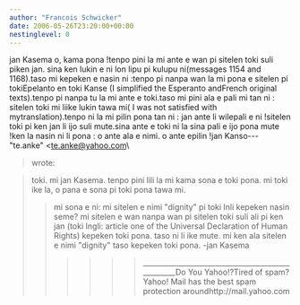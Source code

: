 ```yaml
---
author: "Francois Schwicker"
date: 2006-05-26T23:20:00+00:00
nestinglevel: 0
---
```

jan Kasema o, kama pona !tenpo pini la mi ante e wan pi sitelen toki suli piken jan. sina ken lukin e ni lon lipu pi kulupu ni(messages 1154 and 1168).taso mi kepeken e nasin ni :tenpo pi nanpa wan la mi pona e sitelen pi tokiEpelanto en toki Kanse (I simplified the Esperanto andFrench original texts).tenpo pi nanpa tu la mi ante e toki.taso mi pini ala e pali mi tan ni : sitelen toki mi liike lukin tawa mi( I was not satisfied with mytranslation).tenpo ni la mi pilin pona tan ni : jan ante li wilepali e ni !sitelen toki pi ken jan li ijo suli mute.sina ante e toki ni la sina pali e ijo pona mute !ken la nasin ni li pona : o ante ala e nimi. o ante epilin !jan Kanso---
 "te.anke" <[te.anke@yahoo.com](mailto://te.anke@yahoo.com)\
> wrote:

> toki. mi jan Kasema. tenpo pini lili la mi kama sona
> e toki pona. mi toki ike la, o pana e
> sona pi toki pona tawa mi.
>> mi sona e ni: mi sitelen e nimi "dignity" pi toki
> Inli kepeken nasin seme? mi sitelen e wan
> nanpa wan pi sitelen toki suli ali pi ken jan (toki
> Ingli: article one of the Universal
> Declaration of Human Rights) kepeken toki pona. taso
> ni li ike mute. mi ken ala sitelen e
> nimi "dignity" taso kepeken toki pona.
>> -jan Kasema
>>>>>>\_\_\_\_\_\_\_\_\_\_\_\_\_\_\_\_\_\_\_\_\_\_\_\_\_\_\_\_\_\_\_\_\_\_\_\_\_\_\_\_\_\_\_\_\_\_\_\_\_\_Do You Yahoo!?Tired of spam? Yahoo! Mail has the best spam protection aroundhttp://mail.yahoo.com